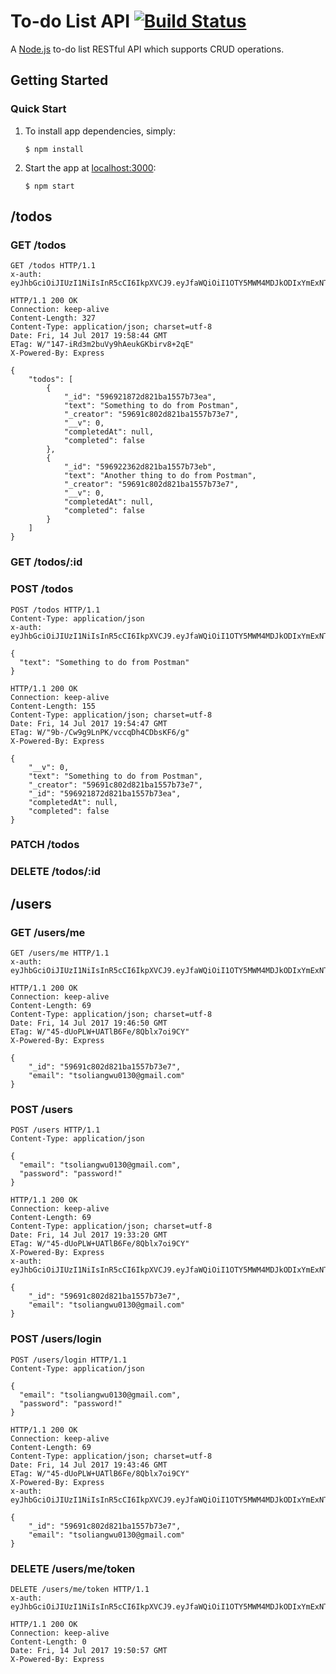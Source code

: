 # To-do List API [![Build Status](https://travis-ci.org/tsoliangwu0130/todo-list-api.svg?branch=master)](https://travis-ci.org/tsoliangwu0130/todo-list-api)

A [Node.js](https://nodejs.org/en/) to-do list RESTful API which supports CRUD operations.

## Getting Started

### Quick Start

1. To install app dependencies, simply:

    `$ npm install`

2. Start the app at [localhost:3000](http://localhost:3000):

    `$ npm start`

## /todos

### GET /todos

```
GET /todos HTTP/1.1
x-auth: eyJhbGciOiJIUzI1NiIsInR5cCI6IkpXVCJ9.eyJfaWQiOiI1OTY5MWM4MDJkODIxYmExNTU3YjczZTciLCJhY2Nlc3MiOiJhdXRoIiwiaWF0IjoxNTAwMDYwODAwfQ.af2PQl2HMduHU3FeXFMjxTShO97l1QYAclvweh5lBsc
```

```
HTTP/1.1 200 OK
Connection: keep-alive
Content-Length: 327
Content-Type: application/json; charset=utf-8
Date: Fri, 14 Jul 2017 19:58:44 GMT
ETag: W/"147-iRd3m2buVy9hAeukGKbirv8+2qE"
X-Powered-By: Express

{
    "todos": [
        {
            "_id": "596921872d821ba1557b73ea",
            "text": "Something to do from Postman",
            "_creator": "59691c802d821ba1557b73e7",
            "__v": 0,
            "completedAt": null,
            "completed": false
        },
        {
            "_id": "596922362d821ba1557b73eb",
            "text": "Another thing to do from Postman",
            "_creator": "59691c802d821ba1557b73e7",
            "__v": 0,
            "completedAt": null,
            "completed": false
        }
    ]
}
```

### GET /todos/:id

### POST /todos

```
POST /todos HTTP/1.1
Content-Type: application/json
x-auth: eyJhbGciOiJIUzI1NiIsInR5cCI6IkpXVCJ9.eyJfaWQiOiI1OTY5MWM4MDJkODIxYmExNTU3YjczZTciLCJhY2Nlc3MiOiJhdXRoIiwiaWF0IjoxNTAwMDYwODAwfQ.af2PQl2HMduHU3FeXFMjxTShO97l1QYAclvweh5lBsc

{
  "text": "Something to do from Postman"
}
```

```
HTTP/1.1 200 OK
Connection: keep-alive
Content-Length: 155
Content-Type: application/json; charset=utf-8
Date: Fri, 14 Jul 2017 19:54:47 GMT
ETag: W/"9b-/Cw9g9LnPK/vccqDh4CDbsKF6/g"
X-Powered-By: Express

{
    "__v": 0,
    "text": "Something to do from Postman",
    "_creator": "59691c802d821ba1557b73e7",
    "_id": "596921872d821ba1557b73ea",
    "completedAt": null,
    "completed": false
}
```

### PATCH /todos

### DELETE /todos/:id

## /users

### GET /users/me

```
GET /users/me HTTP/1.1
x-auth: eyJhbGciOiJIUzI1NiIsInR5cCI6IkpXVCJ9.eyJfaWQiOiI1OTY5MWM4MDJkODIxYmExNTU3YjczZTciLCJhY2Nlc3MiOiJhdXRoIiwiaWF0IjoxNTAwMDYxNDI2fQ.P7FAUrarx_DWHmNs68weR4Y27_5afuoeDztVRY_GDAg
```

```
HTTP/1.1 200 OK
Connection: keep-alive
Content-Length: 69
Content-Type: application/json; charset=utf-8
Date: Fri, 14 Jul 2017 19:46:50 GMT
ETag: W/"45-dUoPLW+UATlB6Fe/8Qblx7oi9CY"
X-Powered-By: Express

{
    "_id": "59691c802d821ba1557b73e7",
    "email": "tsoliangwu0130@gmail.com"
}
```

### POST /users

```
POST /users HTTP/1.1
Content-Type: application/json

{
  "email": "tsoliangwu0130@gmail.com",
  "password": "password!"
}
```

```
HTTP/1.1 200 OK
Connection: keep-alive
Content-Length: 69
Content-Type: application/json; charset=utf-8
Date: Fri, 14 Jul 2017 19:33:20 GMT
ETag: W/"45-dUoPLW+UATlB6Fe/8Qblx7oi9CY"
X-Powered-By: Express
x-auth: eyJhbGciOiJIUzI1NiIsInR5cCI6IkpXVCJ9.eyJfaWQiOiI1OTY5MWM4MDJkODIxYmExNTU3YjczZTciLCJhY2Nlc3MiOiJhdXRoIiwiaWF0IjoxNTAwMDYwODAwfQ.af2PQl2HMduHU3FeXFMjxTShO97l1QYAclvweh5lBsc

{
    "_id": "59691c802d821ba1557b73e7",
    "email": "tsoliangwu0130@gmail.com"
}
```

### POST /users/login

```
POST /users/login HTTP/1.1
Content-Type: application/json

{
  "email": "tsoliangwu0130@gmail.com",
  "password": "password!"
}
```

```
HTTP/1.1 200 OK
Connection: keep-alive
Content-Length: 69
Content-Type: application/json; charset=utf-8
Date: Fri, 14 Jul 2017 19:43:46 GMT
ETag: W/"45-dUoPLW+UATlB6Fe/8Qblx7oi9CY"
X-Powered-By: Express
x-auth: eyJhbGciOiJIUzI1NiIsInR5cCI6IkpXVCJ9.eyJfaWQiOiI1OTY5MWM4MDJkODIxYmExNTU3YjczZTciLCJhY2Nlc3MiOiJhdXRoIiwiaWF0IjoxNTAwMDYxNDI2fQ.P7FAUrarx_DWHmNs68weR4Y27_5afuoeDztVRY_GDAg

{
    "_id": "59691c802d821ba1557b73e7",
    "email": "tsoliangwu0130@gmail.com"
}
```

### DELETE /users/me/token

```
DELETE /users/me/token HTTP/1.1
x-auth: eyJhbGciOiJIUzI1NiIsInR5cCI6IkpXVCJ9.eyJfaWQiOiI1OTY5MWM4MDJkODIxYmExNTU3YjczZTciLCJhY2Nlc3MiOiJhdXRoIiwiaWF0IjoxNTAwMDYxNDI2fQ.P7FAUrarx_DWHmNs68weR4Y27_5afuoeDztVRY_GDAg
```

```
HTTP/1.1 200 OK
Connection: keep-alive
Content-Length: 0
Date: Fri, 14 Jul 2017 19:50:57 GMT
X-Powered-By: Express
```
